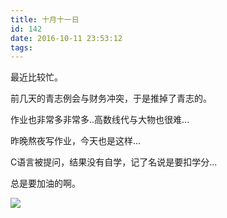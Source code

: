 ```yaml
---
title: 十月十一日
id: 142
date: 2016-10-11 23:53:12
tags:
---
```


最近比较忙。

前几天的青志例会与财务冲突，于是推掉了青志的。

作业也非常多非常多..高数线代与大物也很难...

昨晚熬夜写作业，今天也是这样...

C语言被提问，结果没有自学，记了名说是要扣学分...

总是要加油的啊。

![](http://eremite-1252628011.cossh.myqcloud.com/wp-content/uploads/2016/12/5655917120161211202531049_640.jpg)